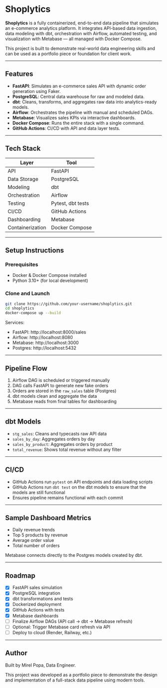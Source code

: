 # Shoplytics

**Shoplytics** is a fully containerized, end-to-end data pipeline that simulates an e-commerce analytics platform. It integrates API-based data ingestion, data modeling with dbt, orchestration with Airflow, automated testing, and visualization with Metabase — all managed with Docker Compose.

This project is built to demonstrate real-world data engineering skills and can be used as a portfolio piece or foundation for client work.

---

## Features

- **FastAPI**: Simulates an e-commerce sales API with dynamic order generation using Faker.
- **PostgreSQL**: Central data warehouse for raw and modeled data.
- **dbt**: Cleans, transforms, and aggregates raw data into analytics-ready models.
- **Airflow**: Orchestrates the pipeline with manual and scheduled DAGs.
- **Metabase**: Visualizes sales KPIs via interactive dashboards.
- **Docker Compose**: Runs the entire stack with a single command.
- **GitHub Actions**: CI/CD with API and data layer tests.

---

## Tech Stack

| Layer         | Tool           |
|---------------|----------------|
| API           | FastAPI        |
| Data Storage  | PostgreSQL     |
| Modeling      | dbt            |
| Orchestration | Airflow        |
| Testing       | Pytest, dbt tests |
| CI/CD         | GitHub Actions |
| Dashboarding  | Metabase       |
| Containerization | Docker Compose |

---

## Setup Instructions

### Prerequisites

- Docker & Docker Compose installed
- Python 3.10+ (for local development)

### Clone and Launch

```bash
git clone https://github.com/your-username/shoplytics.git
cd shoplytics
docker-compose up --build
```

Services:
- FastAPI: http://localhost:8000/sales
- Airflow: http://localhost:8080
- Metabase: http://localhost:3000
- Postgres: http://localhost:5432

---

## Pipeline Flow

1. Airflow DAG is scheduled or triggered manually
2. DAG calls FastAPI to generate new fake orders
3. Orders are stored in the `raw_sales` table (Postgres)
4. dbt models clean and aggregate the data
5. Metabase reads from final tables for dashboarding

---

## dbt Models

- `stg_sales`: Cleans and typecasts raw API data
- `sales_by_day`: Aggregates orders by day
- `sales_by_product`: Aggregates orders by product
- `total_revenue`: Shows total revenue without any filter

---

## CI/CD

- GitHub Actions run `pytest` on API endpoints and data loading scripts
- GitHub Actions run `dbt test` on the dbt models to ensure that the models are still functional
- Ensures pipeline remains functional with each commit

---

## Sample Dashboard Metrics

- Daily revenue trends
- Top 5 products by revenue
- Average order value
- Total number of orders

Metabase connects directly to the Postgres models created by dbt.

---

## Roadmap

- [x] FastAPI sales simulation
- [x] PostgreSQL integration
- [x] dbt transformations and tests
- [x] Dockerized deployment
- [x] GitHub Actions with tests
- [x] Metabase dashboards
- [ ] Finalize Airflow DAGs (API call → dbt → Metabase refresh)
- [ ] Optional: Trigger Metabase card refresh via API
- [ ] Deploy to cloud (Render, Railway, etc.)

---

## Author

Built by Mirel Popa, Data Engineer.

This project was developed as a portfolio piece to demonstrate the design and implementation of a full-stack data pipeline using modern tools.
